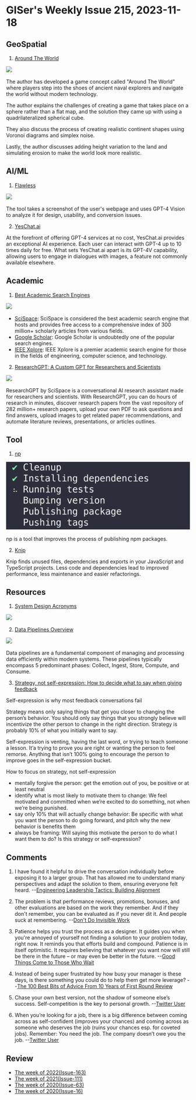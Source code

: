# GISer's Weekly Issue 215, 2023-11-18

## GeoSpatial

1. [Around The World](https://frozenfractal.com/blog/2023/11/2/around-the-world-1-continents/)

![](https://frozenfractal.com/blog/2023/11/2/around-the-world-1-continents/voronoi_warped.png)

The author has developed a game concept called "Around The World" where players step into the shoes of ancient naval explorers and navigate the world without modern technology.

The author explains the challenges of creating a game that takes place on a sphere rather than a flat map, and the solution they came up with using a quadrilateralized spherical cube.

They also discuss the process of creating realistic continent shapes using Voronoi diagrams and simplex noise.

Lastly, the author discusses adding height variation to the land and simulating erosion to make the world look more realistic.

## AI/ML

1. [Flawless](https://flawless.is/)

![](https://cdn.beekka.com/blogimg/asset/202311/bg2023111013.webp)

The tool takes a screenshot of the user's webpage and uses GPT-4 Vision to analyze it for design, usability, and conversion issues.

2. [YesChat.ai](https://www.yeschat.ai/)

At the forefront of offering GPT-4 services at no cost, YesChat.ai provides an exceptional AI experience. Each user can interact with GPT-4 up to 10 times daily for free. What sets YesChat.ai apart is its GPT-4V capability, allowing users to engage in dialogues with images, a feature not commonly available elsewhere.

## Academic

1. [Best Academic Search Engines](https://typeset.io/resources/best-academic-search-engines/)

![](https://typeset.io/resources/content/images/size/w1000/2023/11/SciSpace.png)

- [SciSpace](https://typeset.io/): SciSpace is considered the best academic search engine that hosts and provides free access to a comprehensive index of 300 million+ scholarly articles from various fields.
- [Google Scholar](https://scholar.google.com/): Google Scholar is undoubtedly one of the popular search engines.
- [IEEE Xplore](https://ieeexplore.ieee.org/Xplore/home.jsp): IEEE Xplore is a premier academic search engine for those in the fields of engineering, computer science, and technology.

2. [ResearchGPT: A Custom GPT for Researchers and Scientists](https://typeset.io/resources/researchgpt-by-scispace/)

![](https://typeset.io/resources/content/images/size/w1000/2023/11/Literature-Review-with-ResearchGPT.png)

ResearchGPT by SciSpace is a conversational AI research assistant made for researchers and scientists. With ResearchGPT, you can do hours of research in minutes, discover research papers from the vast repository of 282 million+ research papers, upload your own PDF to ask questions and find answers, upload images to get related paper recommendations, and automate literature reviews, presentations, or articles outlines.

## Tool

1. [np](https://github.com/sindresorhus/np)

![](https://github.com/sindresorhus/np/raw/main/media/screenshot.gif)

np is a tool that improves the process of publishing npm packages.

2. [Knip](https://github.com/webpro/knip)

Knip finds unused files, dependencies and exports in your JavaScript and TypeScript projects. Less code and dependencies lead to improved performance, less maintenance and easier refactorings.

## Resources

1. [System Design Acronyms](https://blog.bytebytego.com/i/138927436/cap-base-solid-kiss-what-do-these-acronyms-mean)

![](https://substackcdn.com/image/fetch/w_1272,c_limit,f_webp,q_auto:good,fl_lossy/https%3A%2F%2Fsubstack-post-media.s3.amazonaws.com%2Fpublic%2Fimages%2F691f370f-db47-4f18-a9ad-db3b8dacfe8e_1536x1536.gif)

2. [Data Pipelines Overview](https://blog.bytebytego.com/i/138927436/data-pipelines-overview)

![](https://substackcdn.com/image/fetch/w_1272,c_limit,f_webp,q_auto:good,fl_lossy/https%3A%2F%2Fsubstack-post-media.s3.amazonaws.com%2Fpublic%2Fimages%2F3c37c6b0-0a34-4e4c-a125-1a3e5f763b65_755x982.gif)

Data pipelines are a fundamental component of managing and processing data efficiently within modern systems. These pipelines typically encompass 5 predominant phases: Collect, Ingest, Store, Compute, and Consume.

3. [Strategy, not self-expression: How to decide what to say when giving feedback](https://newsletter.weskao.com/p/strategy-not-self-expression)

Self-expression is why most feedback conversations fail

Strategy means only saying things that get you closer to changing the person’s behavior. You should only say things that you strongly believe will incentivize the other person to change in the right direction. Strategy is probably 10% of what you initially want to say.

Self-expression is venting, having the last word, or trying to teach someone a lesson. It’a trying to prove you are right or wanting the person to feel remorse. Anything that isn’t 100% going to encourage the person to improve goes in the self-expression bucket.

How to focus on strategy, not self-expression

- mentally forgive the person: get the emotion out of you, be positive or at least neutral
- identify what is most likely to motivate them to change: We feel motivated and committed when we’re excited to do something, not when we’re being punished.
- say only 10% that will actually change behavior: Be specific with what you want the person to do going forward, and pitch why the new behavior is benefits them
- always be framing: Will saying this motivate the person to do what I want them to do? Is this strategy or self-expression?

## Comments

1. I have found it helpful to drive the conversation individually before exposing it to a larger group. That has allowed me to understand many perspectives and adapt the solution to them, ensuring everyone felt heard.
   --[Engineering Leadership Tactics: Building Alignment](https://franciscomt.medium.com/leadership-tactics-building-alignment-65ec9d2b4bcf)

2. The problem is that performance reviews, promotions, bonuses, and other evaluations are based on the work they remember. And if they don't remember, you can be evaluated as if you never dit it. And people suck at remembering.
   --[Don't Do Invisible Work](https://www.youtube.com/watch?v=HiF83i1OLOM)

3. Patience helps you trust the process as a designer. It guides you when you're annoyed of yourself not finding a solution to your problem today, right now. It reminds you that efforts build and compound. Patience is in itself optimistic. It requires believing that whatever you want now will still be there in the future – or may even be better in the future.
   --[Good Things Come to Those Who Wait](https://vanschneider.com/blog/good-things-come-to-those-who-wait/)

4. Instead of being super frustrated by how busy your manager is these days, is there something you could do to help them get more leverage?
   --[The 100 Best Bits of Advice From 10 Years of First Round Review](https://review.firstround.com/100-best-bits-of-advice-from-first-round-review)

5. Chase your own best version, not the shadow of someone else’s success. Self-competition is the key to personal growth.
   --[Twitter User](https://nitter.net/hnshah/status/1724489874685002135)

6. When you’re looking for a job, there is a big difference between coming across as self-confident (improves your chances) and coming across as someone who deserves the job (ruins your chances esp. for coveted jobs). Remember: You need the job. The company doesn’t owe you the job.
   --[Twitter User](https://nitter.net/shreyas/status/1724887314814717986)

## Review

- [The week of 2022(Issue-163)](../2022/issue-163.md)
- [The week of 2021(Issue-111)](../2021/issue-111.md)
- [The week of 2020(Issue-63)](../2020/issue-63.md)
- [The week of 2020(Issue-16)](../2019/issue-16.md)
